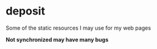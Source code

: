 # deposit
Some of the static resources I may use for my web pages

**Not synchronized may have many bugs**
